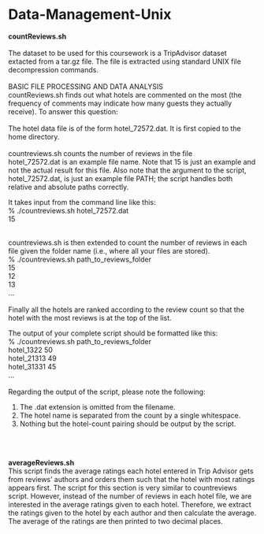 # Data-Management-Unix

**countReviews.sh** <br />
<br />
The dataset to be used for this coursework is a TripAdvisor dataset extacted from a tar.gz file. The file is extracted using standard UNIX file decompression commands.<br />
<br />
BASIC FILE PROCESSING AND DATA ANALYSIS <br />
countReviews.sh finds out what hotels are commented on the most (the frequency of comments may indicate how many guests they actually receive). To answer this question:<br />
<br />
The hotel data file is of the form hotel_72572.dat. It is first copied to the home directory.<br />
<br />
countreviews.sh counts the number of reviews in the file <br />
hotel_72572.dat is an example file name. Note that 15 is just an example and not
the actual result for this file. Also note that the argument to the script, hotel_72572.dat,
is just an example file PATH; the script handles both relative and absolute paths correctly. 
<br />

It takes input from the command line like this:<br />
% ./countreviews.sh hotel_72572.dat<br />
15<br />

<br />
countreviews.sh is then extended to count the number of reviews in each file given the folder
   name (i.e., where all your files are stored).<br />
    % ./countreviews.sh path_to_reviews_folder<br />
    15<br />
    12<br />
    13<br />
    ...<br />

<br />
Finally all the hotels are ranked according to the review count so that the hotel with the most
reviews is at the top of the list.<br />

The output of your complete script should be formatted like this:<br />
% ./countreviews.sh path_to_reviews_folder<br />
hotel_1322 50<br />
hotel_21313 49<br />
hotel_31331 45<br />
...<br />
<br />
Regarding the output of the script, please note the following:<br />
1. The .dat extension is omitted from the filename.<br />
2. The hotel name is separated from the count by a single whitespace.<br />
3. Nothing but the hotel-count pairing should be output by the script.<br />
<br />
<br />

**averageReviews.sh** <br />
This script finds the average ratings each hotel entered in Trip Advisor gets
from reviews’ authors and orders them such that the hotel with most ratings
appears first. The script for this section is very similar to countreviews script. However,
instead of the number of reviews in each hotel file, we are interested in the average
ratings given to each hotel. Therefore, we extract the ratings given to the hotel by each author and then calculate the average. The average
of the ratings are then printed to two decimal places.
